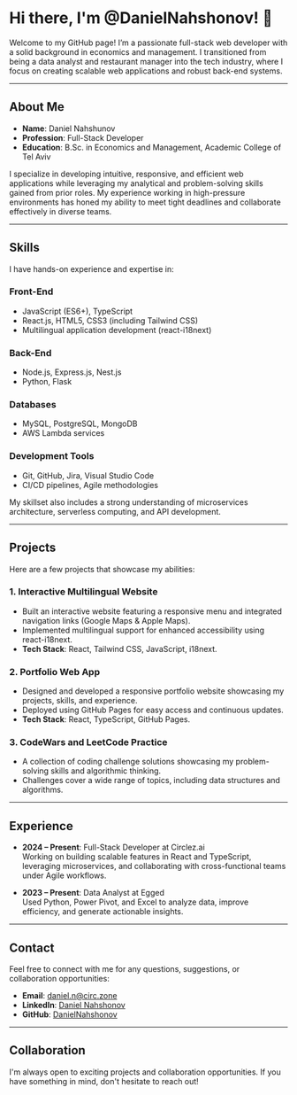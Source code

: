 # Hi there, I'm @DanielNahshonov! 👋

Welcome to my GitHub page! I’m a passionate full-stack web developer with a solid background in economics and management. I transitioned from being a data analyst and restaurant manager into the tech industry, where I focus on creating scalable web applications and robust back-end systems.

---

## About Me

- **Name**: Daniel Nahshunov  
- **Profession**: Full-Stack Developer  
- **Education**: B.Sc. in Economics and Management, Academic College of Tel Aviv  

I specialize in developing intuitive, responsive, and efficient web applications while leveraging my analytical and problem-solving skills gained from prior roles. My experience working in high-pressure environments has honed my ability to meet tight deadlines and collaborate effectively in diverse teams.

---

## Skills

I have hands-on experience and expertise in:

### **Front-End**
- JavaScript (ES6+), TypeScript
- React.js, HTML5, CSS3 (including Tailwind CSS)
- Multilingual application development (react-i18next)

### **Back-End**
- Node.js, Express.js, Nest.js
- Python, Flask

### **Databases**
- MySQL, PostgreSQL, MongoDB
- AWS Lambda services

### **Development Tools**
- Git, GitHub, Jira, Visual Studio Code
- CI/CD pipelines, Agile methodologies

My skillset also includes a strong understanding of microservices architecture, serverless computing, and API development.

---

## Projects

Here are a few projects that showcase my abilities:

### 1. **Interactive Multilingual Website**
- Built an interactive website featuring a responsive menu and integrated navigation links (Google Maps & Apple Maps).
- Implemented multilingual support for enhanced accessibility using react-i18next.
- **Tech Stack**: React, Tailwind CSS, JavaScript, i18next.

### 2. **Portfolio Web App**
- Designed and developed a responsive portfolio website showcasing my projects, skills, and experience.
- Deployed using GitHub Pages for easy access and continuous updates.
- **Tech Stack**: React, TypeScript, GitHub Pages.

### 3. **CodeWars and LeetCode Practice**
- A collection of coding challenge solutions showcasing my problem-solving skills and algorithmic thinking.
- Challenges cover a wide range of topics, including data structures and algorithms.

---

## Experience

- **2024 – Present**: Full-Stack Developer at Circlez.ai  
  Working on building scalable features in React and TypeScript, leveraging microservices, and collaborating with cross-functional teams under Agile workflows.

- **2023 – Present**: Data Analyst at Egged  
  Used Python, Power Pivot, and Excel to analyze data, improve efficiency, and generate actionable insights.

---

## Contact

Feel free to connect with me for any questions, suggestions, or collaboration opportunities:

- **Email**: daniel.n@circ.zone  
- **LinkedIn**: [Daniel Nahshonov](https://www.linkedin.com/in/daniel-nahshonov-12bb181a7)  
- **GitHub**: [DanielNahshonov](https://github.com/DanielNahshonov)  

---

## Collaboration

I'm always open to exciting projects and collaboration opportunities. If you have something in mind, don't hesitate to reach out!  <!---
DanielNahshonov/DanielNahshonov is a ✨ special ✨ repository because its `README.md` (this file) appears on your GitHub profile.
You can click the Preview link to take a look at your changes.
--->
